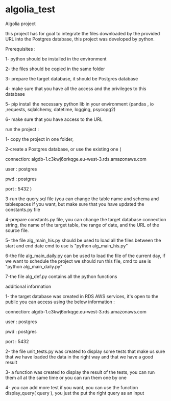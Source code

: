 # algolia_test
Algolia project 

this project has for goal to integrate the files downloaded by the provided URL into the Postgres database, this project was developed by python.

Prerequisites :

1- python should be installed in the environment

2- the files should be copied in the same folder

3- prepare the target database, it should be Postgres database

4- make sure that you have all the access and the privileges to this database

5- pip install the necessary python lib in your environment (pandas , io ,requests, sqlalchemy, datetime, logging, psycopg2)

6- make sure that you have access to the URL

run the project :

1- copy the project in one folder,

2-create a Postgres database, or use the existing one (

connection: algdb-1.c3kwj6orkqge.eu-west-3.rds.amazonaws.com

user : postgres

pwd : postgres

port : 5432 )

3-run the query.sql file (you can change the table name and schema and tablespaces if you want, but make sure that you have updated the constants.py file

4-prepare constants.py file, you can change the target database connection string, the name of the target table, the range of date, and the URL of the source file.

5- the file alg_main_his.py should be used to load all the files between the start and end date cmd to use is "python alg_main_his.py"

6-the file alg_main_daily.py can be used to load the file of the current day, if we want to schedule the project we should run this file, cmd to use is "python alg_main_daily.py"

7-the file alg_def.py contains all the python functions

additional information

1- the target database was created in RDS AWS services, it's open to the public you can access using the below information :

connection: algdb-1.c3kwj6orkqge.eu-west-3.rds.amazonaws.com

user : postgres

pwd : postgres

port : 5432

2- the file unit_tests.py was created to display some tests that make us sure that we have loaded the data in the right way and that we have a good result

3- a function was created to display the result of the tests, you can run them all at the same time or you can run them one by one

4- you can add more test if you want, you can use the function display_query( query ), you just the put the right query as an input
